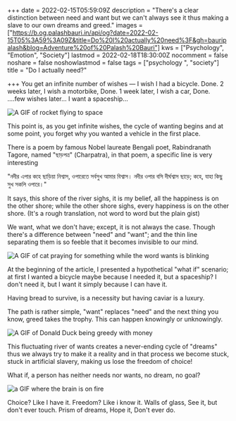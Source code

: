 +++
date = 2022-02-15T05:59:09Z
description = "There's a clear distinction between need and want but we can't always see it thus making a slave to our own dreams and greed."
images = ["https://b.og.palashbauri.in/api/og?date=2022-02-15T05%3A59%3A09Z&title=Do%20I%20actually%20need%3F&gh=bauripalash&blog=Adventure%20of%20Palash%20Bauri"]
kws = ["Psychology", "Emotion", "Society"]
lastmod = 2022-02-18T18:30:00Z
nocomment = false
noshare = false
noshowlastmod = false
tags = ["psychology ", "society"]
title = "Do I actually need?"

+++
You get an infinite number of wishes — 
I wish I had a bicycle. Done.
2 weeks later, I wish a motorbike,  Done.
1 week later, I wish a car, Done.
....few wishes later... I want a spaceship...

![A GIF of rocket flying to space](https://c.tenor.com/pXVD0uOHIncAAAAC/rocket-flying.gif)

This point is, as you get infinite wishes, the cycle of wanting begins and at some point, you forget why you wanted a vehicle in the first place.

There is a poem by famous Nobel laureate Bengali poet, Rabindranath Tagore, named "ছাড়পত্র" (Charpatra), in that poem, a specific line is very interesting 

"নদীর এপার কহে ছাড়িয়া নিশ্বাস, ওপারেতে সর্বসুখ আমার বিশ্বাস। নদীর ওপার বসি দীর্ঘশ্বাস ছাড়ে; কহে, যাহা কিছু সুখ সকলি ওপারে।"

It says, this shore of the river sighs, it is my belief, all the happiness is on the other shore; while the other shore sighs, every happiness is on the other shore. 
(It's a rough translation, not word to word but the plain gist)


We want, what we don't have; except, it is not always the case. Though there's a difference between "need" and "want"; and the thin line separating them is so feeble that it becomes invisible to our mind.

![A GIF of cat praying for something while the word wants is blinking](https://c.tenor.com/AgvpWfOCXUYAAAAC/want-catwants.gif)

At the beginning of the article, I presented a hypothetical "what if" scenario; at first I wanted a bicycle maybe because I needed it, but a spaceship? I don't need it, but I want it simply because I can have it.

Having bread to survive, is a necessity but having caviar is a luxury. 

The path is rather simple, "want" replaces "need" and the next thing you know, greed takes the trophy. This can happen knowingly or unknowingly.

![A GIF of Donald Duck being greedy with money](https://c.tenor.com/ab15WdZu-2sAAAAC/greed-greedy.gif)

This fluctuating river of wants creates a never-ending cycle of "dreams" thus we always try to make it a reality and in that process we become stuck, stuck in artificial slavery, making us lose the freedom of choice!

What if, a person has neither needs nor wants, no dream, no goal?

![a GIF where the brain is on fire](https://c.tenor.com/QdAU5GjF5wsAAAAC/brain-explosion.gif)

Choice?
Like I have it.
Freedom?
Like i know it.
Walls of glass,
See it, but
don't ever touch.
Prism of dreams,
Hope it,
Don't ever do.
